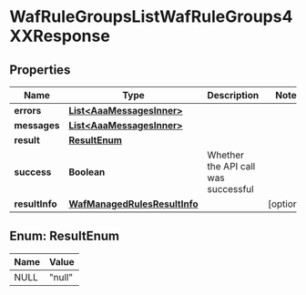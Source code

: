 

# WafRuleGroupsListWafRuleGroups4XXResponse


## Properties

| Name | Type | Description | Notes |
|------------ | ------------- | ------------- | -------------|
|**errors** | [**List&lt;AaaMessagesInner&gt;**](AaaMessagesInner.md) |  |  |
|**messages** | [**List&lt;AaaMessagesInner&gt;**](AaaMessagesInner.md) |  |  |
|**result** | [**ResultEnum**](#ResultEnum) |  |  |
|**success** | **Boolean** | Whether the API call was successful |  |
|**resultInfo** | [**WafManagedRulesResultInfo**](WafManagedRulesResultInfo.md) |  |  [optional] |



## Enum: ResultEnum

| Name | Value |
|---- | -----|
| NULL | &quot;null&quot; |



